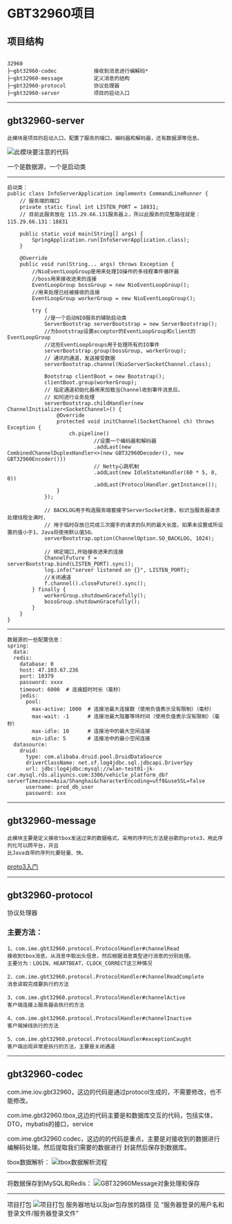 # GBT32960项目

## 项目结构
```aidl

32960 
├─gbt32960-codec            接收到消息进行编解码*      
├─gbt32960-message          定义消息的结构
├─gbt32960-protocol         协议处理器
├─gbt32960-server           项目的启动入口
```
---

## gbt32960-server
    此模块是项目的启动入口，配置了服务的端口，编码器和解码器，还有数据源等信息。
![此模块要注意的代码](pic/启动入口.png)

一个是数据源，一个是启动类

---
```aidl
启动类：
public class InfoServerApplication implements CommandLineRunner {
    // 服务端的端口
    private static final int LISTEN_PORT = 18831;
    // 目前此服务放在 115.29.66.131服务器上，所以此服务的完整路径就是：115.29.66.131：18831   

    public static void main(String[] args) {
        SpringApplication.run(InfoServerApplication.class);
    }

    @Override
    public void run(String... args) throws Exception {
        //NioEventLoopGroup是用来处理IO操作的多线程事件循环器
        //boss用来接收进来的连接
        EventLoopGroup bossGroup = new NioEventLoopGroup();
        //用来处理已经被接收的连接
        EventLoopGroup workerGroup = new NioEventLoopGroup();

        try {
            //是一个启动NIO服务的辅助启动类
            ServerBootstrap serverBootstrap = new ServerBootstrap();
            //为bootstrap设置acceptor的EventLoopGroup和client的EventLoopGroup
            //这些EventLoopGroups用于处理所有的IO事件
            serverBootstrap.group(bossGroup, workerGroup);
            // 通讯的通道，发送接受数据
            serverBootstrap.channel(NioServerSocketChannel.class);

            Bootstrap clientBoot = new Bootstrap();
            clientBoot.group(workerGroup);
            // 指定通道初始化器用来加载当Channel收到事件消息后，
            // 如何进行业务处理
            serverBootstrap.childHandler(new ChannelInitializer<SocketChannel>() {
                @Override
                protected void initChannel(SocketChannel ch) throws Exception {
                    ch.pipeline()
                            //设置一个编码器和解码器
                            .addLast(new CombinedChannelDuplexHandler<>(new GBT32960Decoder(), new GBT32960Encoder()))
                            // Netty心跳机制
                            .addLast(new IdleStateHandler(60 * 5, 0, 0))
                            .addLast(ProtocolHandler.getInstance());
                }
            });

            // BACKLOG用于构造服务端套接字ServerSocket对象，标识当服务器请求处理线程全满时，
            // 用于临时存放已完成三次握手的请求的队列的最大长度。如果未设置或所设置的值小于1，Java将使用默认值50。
            serverBootstrap.option(ChannelOption.SO_BACKLOG, 1024);

            // 绑定端口,开始接收进来的连接
            ChannelFuture f = serverBootstrap.bind(LISTEN_PORT).sync();
            log.info("server listened on {}", LISTEN_PORT);
            //关闭通道
            f.channel().closeFuture().sync();
        } finally {
            workerGroup.shutdownGracefully();
            bossGroup.shutdownGracefully();
        }
    }
}
```
---

```aidl
数据源的一些配置信息：
spring:
  data:
  redis:
    database: 0
    host: 47.103.67.236
    port: 10379
    password: xxxx
    timeout: 6000  # 连接超时时长（毫秒）
    jedis:
      pool:
        max-active: 1000  # 连接池最大连接数（使用负值表示没有限制）（毫秒）
        max-wait: -1      # 连接池最大阻塞等待时间（使用负值表示没有限制）（毫秒）
        max-idle: 10      # 连接池中的最大空闲连接
        min-idle: 5       # 连接池中的最小空闲连接
  datasource:
    druid:
      type: com.alibaba.druid.pool.DruidDataSource
      driverClassName: net.sf.log4jdbc.sql.jdbcapi.DriverSpy
      url: jdbc:log4jdbc:mysql://wlan-test01-jk-car.mysql.rds.aliyuncs.com:3306/vehicle_platform_db?serverTimezone=Asia/Shanghai&characterEncoding=utf8&useSSL=false
      username: prod_db_user
      password: xxx
```

---
## gbt32960-message
    此模块主要是定义接收tbox发送过来的数据格式，采用的序列化方法是谷歌的proto3，用此序列化可以跨平台，并且
    比Java自带的序列化要轻量、快。
 [proto3入门](https://www.jianshu.com/p/f6ff6381a81a)
 
 ---
 ## gbt32960-protocol
 协议处理器
 ### 主要方法：
    1、com.ime.gbt32960.protocol.ProtocolHandler#channelRead 
    接收到tbox消息，从消息中取出头信息，然后根据消息类型进行消息的分别处理。
    主要分为：LOGIN，HEARTBEAT，CLOCK_CORRECT这三种情况
      
    2、com.ime.gbt32960.protocol.ProtocolHandler#channelReadComplete
    消息读取完成要执行的方法
       
    3、com.ime.gbt32960.protocol.ProtocolHandler#channelActive  
    客户端连接上服务器会执行的方法

    4、com.ime.gbt32960.protocol.ProtocolHandler#channelInactive   
    客户端掉线执行的方法
    
    5、com.ime.gbt32960.protocol.ProtocolHandler#exceptionCaught  
    客户端出现异常是执行的方法，主要是关闭通道
    
---
## gbt32960-codec

com.ime.iov.gbt32960，这边的代码是通过protocol生成的，不需要修改，也不能修改。

com.ime.gbt32960.tbox,这边的代码主要是和数据库交互的代码，包括实体，DTO，mybatis的接口，service

com.ime.gbt32960.codec，这边的的代码是重点，主要是对接收到的数据进行编解码处理。然后提取我们需要的数据进行
封装然后保存到数据库。

tbox数据解析：
![tbox数据解析流程](pic/tbox数据解析流程.jpg "tbox数据解析流程")

---
将数据保存到MySQL和Redis：
![GBT32960Message对象处理和保存](pic/GBT32960Message对象处理和保存.jpg "GBT32960Message对象处理和保存")

---

项目打包
![项目打包](pic/项目打包.png)
服务器地址以及jar包存放的路径 见 “服务器登录的用户名和登录文件/服务器登录文件”






    
 






